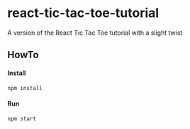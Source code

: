 # react-tic-tac-toe-tutorial
A version of the React Tic Tac Toe tutorial with a slight twist

## HowTo

#### Install
```
npm install
```

#### Run
```
npm start
```